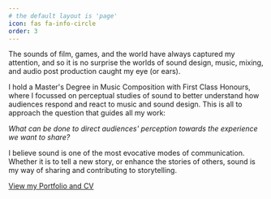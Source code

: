 ```yaml
---
# the default layout is 'page'
icon: fas fa-info-circle
order: 3
---
```


The sounds of film, games, and the world have always captured my attention, and so it is no surprise the worlds of sound design, music, mixing, and audio post production caught my eye (or ears).
​

I hold a Master's Degree in Music Composition with First Class Honours, where I focussed on perceptual studies of sound to better understand how audiences respond and react to music and sound design. This is all to approach the question that guides all my work:
​

*What can be done to direct audiences' perception towards the experience we want to share?*
​

I believe sound is one of the most evocative modes of communication. Whether it is to tell a new story, or enhance the stories of others, sound is my way of sharing and contributing to storytelling.

<p><a href="/PortfolioCV.html">View my Portfolio and CV</a></p>